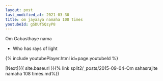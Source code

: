 ```yaml
---
layout: post
last_modified_at: 2021-03-30
title: om jayaaya namaha 108 times
youtubeId: gSDUfSQzyP8
---
```

 
 
Om Gabasthaye nama 
 
 -  Who has rays of light 
 
  
 
  
 
 
 
 
 
 


{% include youtubePlayer.html id=page.youtubeId %}
 
[Next]({{ site.baseurl }}{% link  split2/_posts/2015-09-04-Om sahasrajite namaha 108 times.md%})
 
